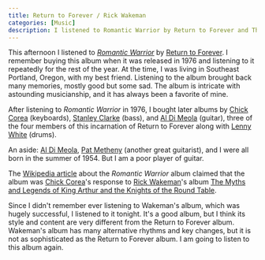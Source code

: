 ```yaml
---
title: Return to Forever / Rick Wakeman
categories: [Music]
description: I listened to Romantic Warrior by Return to Forever and The Myths and Legends of King Arthur and the Knights of the Round Table by Rick Wakeman.
---
```


This afternoon I listened to [*Romantic
Warrior*](https://en.wikipedia.org/wiki/Romantic_Warrior) by [Return to
Forever](https://en.wikipedia.org/wiki/Return_to_Forever). I remember buying
this album when it was released in 1976 and listening to it repeatedly for the
rest of the year. At the time, I was living in Southeast Portland, Oregon, with
my best friend. Listening to the album brought back many memories, mostly good
but some sad. The album is intricate with astounding musicianship, and
it has always been a favorite of mine.

After listening to *Romantic Warrior* in 1976, I bought later albums by [Chick
Corea](https://en.wikipedia.org/wiki/Chick_Corea) (keyboards), [Stanley
Clarke](https://en.wikipedia.org/wiki/Stanley_Clarke) (bass), and [Al Di
Meola](https://en.wikipedia.org/wiki/Al_Di_Meola) (guitar), three of the four
members of this incarnation of Return to Forever along with [Lenny
White](https://en.wikipedia.org/wiki/Lenny_White) (drums).

An aside: [Al Di Meola](https://en.wikipedia.org/wiki/Al_Di_Meola), [Pat
Metheny](https://en.wikipedia.org/wiki/Pat_Metheny) (another great guitarist),
and I were all born in the summer of 1954. But I am a poor player of guitar.

The [Wikipedia article](https://en.wikipedia.org/wiki/Romantic_Warrior) about
the *Romantic Warrior* album claimed that the album was [Chick
Corea](https://en.wikipedia.org/wiki/Chick_Corea)'s response to [Rick
Wakeman](https://en.wikipedia.org/wiki/Rick_Wakeman)'s album [The Myths and
Legends of King Arthur and the Knights of the Round
Table](https://en.wikipedia.org/wiki/The_Myths_and_Legends_of_King_Arthur_and_the_Knights_of_the_Round_Table).

Since I didn't remember ever listening to Wakeman's album, which was hugely
successful, I listened to it tonight. It's a good album, but I think its
style and content are very different from the Return to Forever album.
Wakeman's album has many alternative rhythms and key changes, but it is not
as sophisticated as the Return to Forever album. I am going to listen to
this album again.
